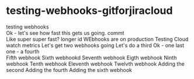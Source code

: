 # testing-webhooks-gitforjiracloud
testing webhooks    
Ok - let's see how fast this gets us going.
commt   
Like super super fast?
longer id
WEbhooks are on production
Testing Cloud watch metrics
Let's get two webhooks going
Let's do a third
Ok - one last one - a fourth    
Fifth webhook
Sixth webhookd
Seventh webhook
Eigth webhook
Ninth webhook
Tenth webhook
Eleventh webhook
Twelvth webhook 
Adding the second
Adding the fourth 
Adding the sixth webhook  
